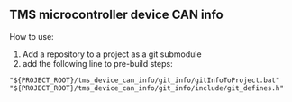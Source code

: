 TMS microcontroller device CAN info
-----------------------------------

How to use:
1. Add a repository to a project as a git submodule
2. add the following line to pre-build steps:
```
"${PROJECT_ROOT}/tms_device_can_info/git_info/gitInfoToProject.bat" "${PROJECT_ROOT}/tms_device_can_info/git_info/include/git_defines.h"
```
